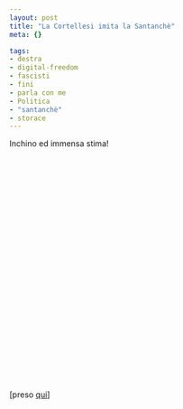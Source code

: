 ```yaml
--- 
layout: post
title: "La Cortellesi imita la Santanchè"
meta: {}

tags: 
- destra
- digital-freedom
- fascisti
- fini
- parla con me
- Politica
- "santanchè"
- storace
---
```

Inchino ed immensa stima!  
  
<object width="535" height="400"><param name="movie" value="http://www.youtube.com/v/BdzFFMmatRI&rel=1"></param><param name="wmode" value="transparent"></param><embed src="http://www.youtube.com/v/BdzFFMmatRI&rel=1" type="application/x-shockwave-flash" wmode="transparent" width="535" height="400"></embed></object>  
  
[preso [qui](http://www.nondiremaivideo.com/2008/03/paola-cortellesi-imita-daniela-santanche-a-parla-con-me.html)]  
  
 

